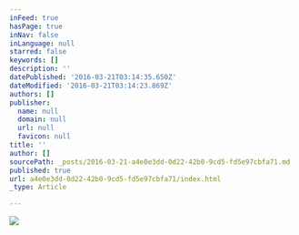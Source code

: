 ```yaml
---
inFeed: true
hasPage: true
inNav: false
inLanguage: null
starred: false
keywords: []
description: ''
datePublished: '2016-03-21T03:14:35.650Z'
dateModified: '2016-03-21T03:14:23.869Z'
authors: []
publisher:
  name: null
  domain: null
  url: null
  favicon: null
title: ''
author: []
sourcePath: _posts/2016-03-21-a4e0e3dd-0d22-42b0-9cd5-fd5e97cbfa71.md
published: true
url: a4e0e3dd-0d22-42b0-9cd5-fd5e97cbfa71/index.html
_type: Article

---
```

![](https://the-grid-user-content.s3-us-west-2.amazonaws.com/b089016a-7d36-48cc-8e11-310812ab3b70.png)